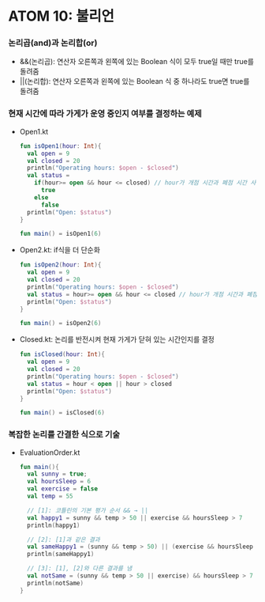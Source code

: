 # ATOM 10: 불리언

### 논리곱(and)과 논리합(or)

- &&(논리곱): 연산자 오른쪽과 왼쪽에 있는 Boolean 식이 모두 true일 때만 true를 돌려줌
- ||(논리합): 연산자 오른쪽과 왼쪽에 있는 Boolean 식 중 하나라도 true면 true를 돌려줌

### 현재 시간에 따라 가게가 운영 중인지 여부를 결정하는 예제

- Open1.kt

  ```KOTLIN
  fun isOpen1(hour: Int){
    val open = 9
    val closed = 20
    println("Operating hours: $open - $closed")
    val status =
      if(hour>= open && hour <= closed) // hour가 개점 시간과 폐점 시간 사이에 들어가는지 검사
        true
      else
        false
    println("Open: $status")
  }

  fun main() = isOpen1(6)
  ```

- Open2.kt: if식을 더 단순화

  ```KOTLIN
  fun isOpen2(hour: Int){
    val open = 9
    val closed = 20
    println("Operating hours: $open - $closed")
    val status = hour>= open && hour <= closed // hour가 개점 시간과 폐점 시간 사이에 들어가는지 검사
    println("Open: $status")
  }

  fun main() = isOpen2(6)
  ```

- Closed.kt: 논리를 반전시켜 현재 가게가 닫혀 있는 시간인지를 결정

  ```KOTLIN
  fun isClosed(hour: Int){
    val open = 9
    val closed = 20
    println("Operating hours: $open - $closed")
    val status = hour < open || hour > closed
    println("Open: $status")
  }

  fun main() = isClosed(6)
  ```

### 복잡한 논리를 간결한 식으로 기술

- EvaluationOrder.kt

  ```KOTLIN
  fun main(){
    val sunny = true;
    val hoursSleep = 6
    val exercise = false
    val temp = 55

    // [1]: 코틀린의 기본 평가 순서 && → ||
    val happy1 = sunny && temp > 50 || exercise && hoursSleep > 7
    println(happy1)

    // [2]: [1]과 같은 결과
    val sameHappy1 = (sunny && temp > 50) || (exercise && hoursSleep > 7)
    println(sameHappy1)

    // [3]: [1], [2]와 다른 결과를 냄
    val notSame = (sunny && temp > 50 || exercise) && hoursSleep > 7
    println(notSame)
  }
  ```
